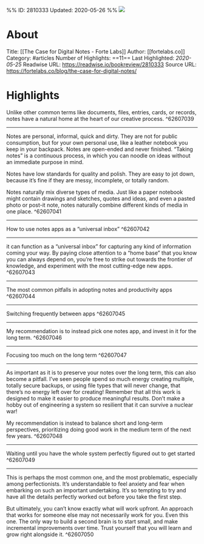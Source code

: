%%
ID: 2810333
Updated: 2020-05-26
%%
![](https://readwise-assets.s3.amazonaws.com/static/images/article2.74d541386bbf.png)

# About
Title: [[The Case for Digital Notes - Forte Labs]]
Author: [[fortelabs.co]]
Category: #articles
Number of Highlights: ==11==
Last Highlighted: *2020-05-25*
Readwise URL: https://readwise.io/bookreview/2810333
Source URL: https://fortelabs.co/blog/the-case-for-digital-notes/


# Highlights 
Unlike other common terms like documents, files, entries, cards, or records, notes have a natural home at the heart of our creative process.  ^62607039

---

Notes are personal, informal, quick and dirty. They are not for public consumption, but for your own personal use, like a leather notebook you keep in your backpack.
Notes are open-ended and never finished. “Taking notes” is a continuous process, in which you can noodle on ideas without an immediate purpose in mind.

Notes have low standards for quality and polish. They are easy to jot down, because it’s fine if they are messy, incomplete, or totally random.

Notes naturally mix diverse types of media. Just like a paper notebook might contain drawings and sketches, quotes and ideas, and even a pasted photo or post-it note, notes naturally combine different kinds of media in one place.  ^62607041

---

How to use notes apps as a “universal inbox”  ^62607042

---

it can function as a “universal inbox” for capturing any kind of information coming your way. By paying close attention to a “home base” that you know you can always depend on, you’re free to strike out towards the frontier of knowledge, and experiment with the most cutting-edge new apps.  ^62607043

---

The most common pitfalls in adopting notes and productivity apps  ^62607044

---

Switching frequently between apps  ^62607045

---

My recommendation is to instead pick one notes app, and invest in it for the long term.  ^62607046

---

Focusing too much on the long term  ^62607047

---

As important as it is to preserve your notes over the long term, this can also become a pitfall. I’ve seen people spend so much energy creating multiple, totally secure backups, or using file types that will never change, that there’s no energy left over for creating! Remember that all this work is designed to make it easier to produce meaningful results. Don’t make a hobby out of engineering a system so resilient that it can survive a nuclear war!

My recommendation is instead to balance short and long-term perspectives, prioritizing doing good work in the medium term of the next few years.  ^62607048

---

Waiting until you have the whole system perfectly figured out to get started  ^62607049

---

This is perhaps the most common one, and the most problematic, especially among perfectionists. It’s understandable to feel anxiety and fear when embarking on such an important undertaking. It’s so tempting to try and have all the details perfectly worked out before you take the first step.

But ultimately, you can’t know exactly what will work upfront. An approach that works for someone else may not necessarily work for you. Even this one. The only way to build a second brain is to start small, and make incremental improvements over time. Trust yourself that you will learn and grow right alongside it.  ^62607050

